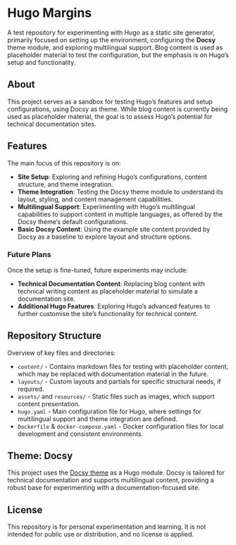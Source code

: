 # Hugo Margins

A test repository for experimenting with Hugo as a static site generator, primarily focused on setting up the environment, configuring the **Docsy** theme module, and exploring multilingual support. Blog content is used as placeholder material to test the configuration, but the emphasis is on Hugo’s setup and functionality.

## About

This project serves as a sandbox for testing Hugo’s features and setup configurations, using Docsy as theme. While blog content is currently being used as placeholder material, the goal is to assess Hugo’s potential for technical documentation sites.

## Features

The main focus of this repository is on:

- **Site Setup**: Exploring and refining Hugo’s configurations, content structure, and theme integration.
- **Theme Integration**: Testing the Docsy theme module to understand its layout, styling, and content management capabilities.
- **Multilingual Support**: Experimenting with Hugo’s multilingual capabilities to support content in multiple languages, as offered by the Docsy theme’s default configurations.
- **Basic Docsy Content**: Using the example site content provided by Docsy as a baseline to explore layout and structure options.

### Future Plans

Once the setup is fine-tuned, future experiments may include:

- **Technical Documentation Content**: Replacing blog content with technical writing content as placeholder material to simulate a documentation site.
- **Additional Hugo Features**: Exploring Hugo’s advanced features to further customise the site’s functionality for technical content.

## Repository Structure

Overview of key files and directories:

- `content/` - Contains markdown files for testing with placeholder content, which may be replaced with documentation material in the future.
- `layouts/` - Custom layouts and partials for specific structural needs, if required.
- `assets/` and `resources/` - Static files such as images, which support content presentation.
- `hugo.yaml` - Main configuration file for Hugo, where settings for multilingual support and theme integration are defined.
- `Dockerfile` & `docker-compose.yaml` - Docker configuration files for local development and consistent environments.

## Theme: Docsy

This project uses the [Docsy theme](https://www.docsy.dev/) as a Hugo module. Docsy is tailored for technical documentation and supports multilingual content, providing a robust base for experimenting with a documentation-focused site.

## License

This repository is for personal experimentation and learning. It is not intended for public use or distribution, and no license is applied.
